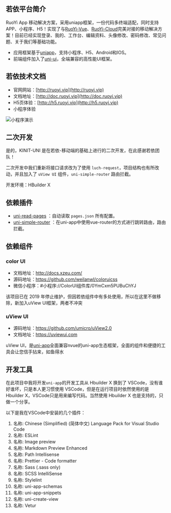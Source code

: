 
## 若依平台简介

RuoYi App 移动解决方案，采用uniapp框架，一份代码多终端适配，同时支持APP、小程序、H5！实现了与[RuoYi-Vue](https://gitee.com/y_project/RuoYi-Vue)、[RuoYi-Cloud](https://gitee.com/y_project/RuoYi-Cloud)完美对接的移动解决方案！目前已经实现登录、我的、工作台、编辑资料、头像修改、密码修改、常见问题、关于我们等基础功能。

* 应用框架基于[uniapp](https://uniapp.dcloud.net.cn/)，支持小程序、H5、Android和IOS。
* 前端组件加入了[uni-ui](https://github.com/dcloudio/uni-ui)，全端兼容的高性能UI框架。


## 若依技术文档

- 官网网站：[http://ruoyi.vip](http://ruoyi.vip)
- 文档地址：[http://doc.ruoyi.vip](http://doc.ruoyi.vip)
- H5页体验：[http://h5.ruoyi.vip](http://h5.ruoyi.vip)
- 小程序体验

<img src="https://oscimg.oschina.net/oscnet/up-26c76dc90b92acdbd9ac8cd5252f07c8ad9.jpg" alt="小程序演示"/>

## 二次开发

是的，KINIT-UNI 是在若依-移动端的基础上进行的二次开发，在此感谢若依团队！

二次开发中我们重新将接口请求改为了使用 `luch-request`，项目结构也有所改动，并且加入了 `uView UI` 组件，`uni-simple-router` 路由拦截。



开发环境：HBuilder X

## 依赖插件

- [uni-read-pages](https://github.com/SilurianYang/uni-read-pages) ：自动读取 `pages.json` 所有配置。
- [uni-simple-router](https://hhyang.cn/v2/start/quickstart.html) ：在uni-app中使用vue-router的方式进行跳转路由，路由拦截。

## 依赖组件

### color UI

- 文档地址：http://docs.xzeu.com/
- 源码地址：https://github.com/weilanwl/coloruicss
- 微信小程序：#小程序://ColorUI组件库/0YmCxm5PUBuChYJ

该项目已在 2019 年停止维护，但因若依组件中有多处使用，所以在这里不做移除，新加入uView UI框架，两者不冲突

### uView UI

- 源码地址：https://github.com/umicro/uView2.0
- 文档地址：https://uviewui.com

uView UI，是[uni-app](https://uniapp.dcloud.io/)全面兼容nvue的uni-app生态框架，全面的组件和便捷的工具会让您信手拈来，如鱼得水

## 开发工具

在此项目中我将开发`uni-app`的开发工具从 Hbuilder X 换到了 VSCode，没有谁好谁坏，只是本人更习惯使用 VSCode，但是在运行项目时依然使用的是 Hbuilder X，VSCode只是用来编写代码。当然使用 Hbuilder X 也是支持的，只做一个分享。

以下是我在VSCode中安装的几个插件：

1. 名称: Chinese (Simplified) (简体中文) Language Pack for Visual Studio Code
2. 名称: ESLint
3. 名称: Image preview
4. 名称: Markdown Preview Enhanced
5. 名称: Path Intellisense
6. 名称: Prettier - Code formatter
7. 名称: Sass (.sass only)
8. 名称: SCSS IntelliSense
9. 名称: Stylelint
10. 名称: uni-app-schemas
11. 名称: uni-app-snippets
12. 名称: uni-create-view
13. 名称: Vetur

